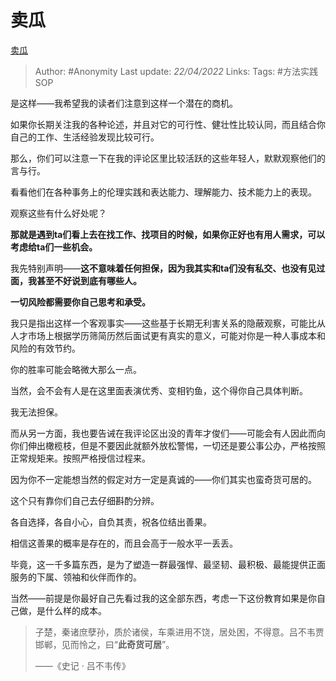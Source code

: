 # 卖瓜
[卖瓜](https://zhuanlan.zhihu.com/p/500915366)

> Author: #Anonymity
> Last update: *22/04/2022*
> Links:
> Tags: #方法实践SOP

是这样——我希望我的读者们注意到这样一个潜在的商机。

如果你长期关注我的各种论述，并且对它的可行性、健壮性比较认同，而且结合你自己的工作、生活经验发现比较可行。

那么，你们可以注意一下在我的评论区里比较活跃的这些年轻人，默默观察他们的言与行。

看看他们在各种事务上的伦理实践和表达能力、理解能力、技术能力上的表现。

观察这些有什么好处呢？

**那就是遇到ta们看上去在找工作、找项目的时候，如果你正好也有用人需求，可以考虑给ta们一些机会。**

我先特别声明——**这不意味着任何担保，因为我其实和ta们没有私交、也没有见过面，我甚至不好说到底有哪些人。**

**一切风险都需要你自己思考和承受。**

我只是指出这样一个客观事实——这些基于长期无利害关系的隐蔽观察，可能比从人才市场上根据学历筛简历然后面试更有真实的意义，可能对你是一种人事成本和风险的有效节约。

你的胜率可能会略微大那么一点。

当然，会不会有人是在这里面表演优秀、变相钓鱼，这个得你自己具体判断。

我无法担保。

而从另一方面，我也要告诫在我评论区出没的青年才俊们——可能会有人因此而向你们伸出橄榄枝，但是不要因此就额外放松警惕，一切还是要公事公办，严格按照正常规矩来。按照严格授信过程来。

因为你不一定能想当然的假定对方一定是真诚的——你们其实也蛮奇货可居的。

这个只有靠你们自己去仔细斟酌分辨。

各自选择，各自小心，自负其责，祝各位结出善果。

相信这善果的概率是存在的，而且会高于一般水平一丢丢。

毕竟，这一千多篇东西，是为了塑造一群最强悍、最坚韧、最积极、最能提供正面服务的下属、领袖和伙伴而作的。

当然——前提是你最好自己先看过我的这全部东西，考虑一下这份教育如果是你自己做，是什么样的成本。

> 子楚，秦诸庶孽孙，质於诸侯，车乘进用不饶，居处困，不得意。吕不韦贾邯郸，见而怜之，曰“**此奇货可居**”。
>
> ——《史记 · 吕不韦传》
